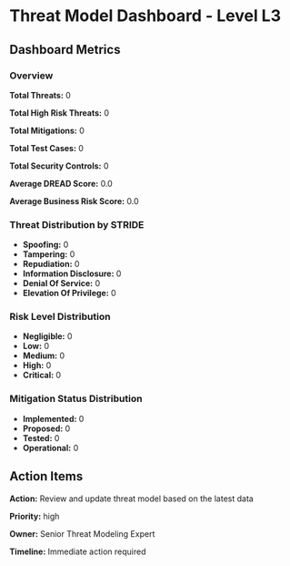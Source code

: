 # Threat Model Dashboard - Level L3 

## Dashboard Metrics

### Overview

**Total Threats:** 0

**Total High Risk Threats:** 0

**Total Mitigations:** 0

**Total Test Cases:** 0

**Total Security Controls:** 0

**Average DREAD Score:** 0.0

**Average Business Risk Score:** 0.0

### Threat Distribution by STRIDE

- **Spoofing:** 0
- **Tampering:** 0
- **Repudiation:** 0
- **Information Disclosure:** 0
- **Denial Of Service:** 0
- **Elevation Of Privilege:** 0

### Risk Level Distribution

- **Negligible:** 0
- **Low:** 0
- **Medium:** 0
- **High:** 0
- **Critical:** 0

### Mitigation Status Distribution

- **Implemented:** 0
- **Proposed:** 0
- **Tested:** 0
- **Operational:** 0

## Action Items

**Action:** Review and update threat model based on the latest data

**Priority:** high

**Owner:** Senior Threat Modeling Expert

**Timeline:** Immediate action required

